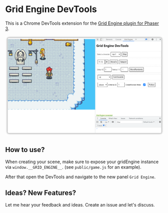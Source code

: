 # Grid Engine DevTools

This is a Chrome DevTools extension for the [Grid Engine plugin for Phaser 3](https://annoraaq.github.io/grid-engine/).

![Intro image](./intro.png)


## How to use?
When creating your scene, make sure to expose your gridEngine instance via `window.__GRID_ENGINE__`. (see `public/game.js` for an example).

After that open the DevTools and navigate to the new panel `Grid Engine`.

## Ideas? New Features?
Let me hear your feedback and ideas. Create an issue and let's discuss.
